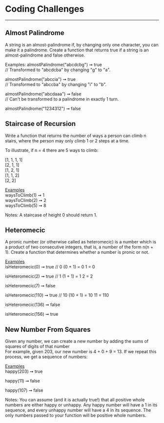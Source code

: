 # Coding Challenges
______________________________
**Almost Palindrome**
----------------------
A string is an almost-palindrome if, by changing only one character, you can make it a palindrome. Create a function that returns true if a string is an almost-palindrome and false otherwise.

Examples:
almostPalindrome("abcdcbg") ➞ true  
// Transformed to "abcdcba" by changing "g" to "a".

almostPalindrome("abccia") ➞ true  
// Transformed to "abccba" by changing "i" to "b".

almostPalindrome("abcdaaa") ➞ false  
// Can't be transformed to a palindrome in exactly 1 turn.

almostPalindrome("1234312") ➞ false

**Staircase of Recursion**
---------------------------
Write a function that returns the number of ways a person can climb n stairs, where the person may only climb 1 or 2 steps at a time.

To illustrate, if n = 4 there are 5 ways to climb:

[1, 1, 1, 1]  
[2, 1, 1]  
[1, 2, 1]  
[1, 1, 2]  
[2, 2]  
  
<ins> Examples </ins> <br/>
waysToClimb(1) ➞ 1 <br/>
waysToClimb(2) ➞ 2 <br/>
waysToClimb(5) ➞ 8

Notes:
A staircase of height 0 should return 1.

**Heteromecic**
----------------------
A pronic number (or otherwise called as heteromecic) is a number which is a product of two consecutive integers, that is, a number of the form n(n + 1). Create a function that determines whether a number is pronic or not.

<ins> Examples </ins> <br/>
isHeteromecic(0) ➞ true
// 0 (0 + 1) = 0 1 = 0

isHeteromecic(2) ➞ true
// 1 (1 + 1) = 1 2 = 2

isHeteromecic(7) ➞ false

isHeteromecic(110) ➞ true
// 10 (10 + 1) = 10 11 = 110

isHeteromecic(136) ➞ false

isHeteromecic(156) ➞ true

**New Number From Squares**
---------------------------
Given any number, we can create a new number by adding the sums of squares of digits of that number  
For example, given 203, our new number is 4 + 0 + 9 = 13. If we repeat this process, we get a sequence of numbers:
  
<ins> Examples </ins> <br/>
happy(203) ➞ true

happy(11) ➞ false

happy(107) ➞ false

Notes:
You can assume (and it is actually true!) that all positive whole numbers are either happy or unhappy. Any happy number will have a 1 in its sequence, and every unhappy number will have a 4 in its sequence.
The only numbers passed to your function will be positive whole numbers.
